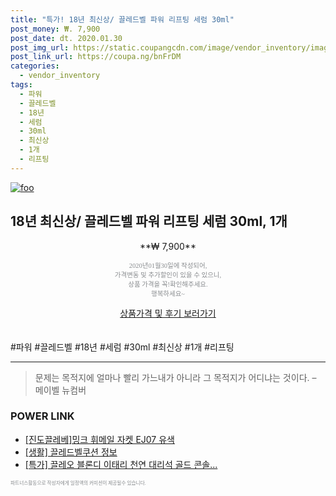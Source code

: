 ```yaml
--- 
title: "특가! 18년 최신상/ 끌레드벨 파워 리프팅 세럼 30ml" 
post_money: ₩. 7,900 
post_date: dt. 2020.01.30 
post_img_url: https://static.coupangcdn.com/image/vendor_inventory/images/2018/10/16/11/4/c5ed561a-8c1c-4fdf-a015-6d1757caa8fa.jpg 
post_link_url: https://coupa.ng/bnFrDM 
categories: 
  - vendor_inventory 
tags: 
  - 파워 
  - 끌레드벨 
  - 18년 
  - 세럼 
  - 30ml 
  - 최신상 
  - 1개 
  - 리프팅 
--- 
```

[![foo](https://static.coupangcdn.com/image/vendor_inventory/images/2018/10/16/11/4/c5ed561a-8c1c-4fdf-a015-6d1757caa8fa.jpg)](https://coupa.ng/bnFrDM) 

## 18년 최신상/ 끌레드벨 파워 리프팅 세럼 30ml, 1개 
<p style="text-align: center;">**₩ 7,900**</p> 
<p style="text-align: center;"><span style="color: #898c8f; font-family: Georgia,Times,serif; font-size: 0.75em;">2020년01월30일에 작성되어, <br>가격변동 및 추가할인이 있을 수 있으니,<br> 상품 가격을 꼭!확인해주세요.<br>행복하세요~</span> 
</p>	 
<div markdown="0" style="text-align: center;"><a href="https://coupa.ng/bnFrDM" class="btn btn--success">상품가격 및 후기 보러가기</a></div> 
<br><br> 
  #파워 #끌레드벨 #18년 #세럼 #30ml #최신상 #1개 #리프팅 
<hr> 

> 문제는 목적지에 얼마나 빨리 가느내가 아니라 그 목적지가 어디냐는 것이다. – 메이벨 뉴컴버 


### POWER LINK

* <a href="https://blog.naver.com/sakai111/221779390217" target="_blank">[진도끌레베]밍크 휘메일 자켓 EJ07 유색</a>
* <a href="https://blog.naver.com/santokki14/221763574899" target="_blank"> [생활] 끌레드벨쿠션 정보 </a>
* <a href="https://blog.naver.com/sakai111/221789329909" target="_blank">[특가] 끌레오 블론디 이태리 천연 대리석 골드 콘솔...</a>

<span style="color: #898c8f; font-family: Georgia,Times,serif; font-size: 0.55em;">파트너스활동으로 작성자에게 일정액의 커미션이 제공될수 있습니다.</span> 
